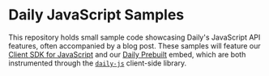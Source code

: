 # Daily JavaScript Samples

This repository holds small sample code showcasing Daily's JavaScript API features, often accompanied by a blog post. These samples will feature our [Client SDK for JavaScript](https://docs.daily.co/reference/daily-js) and our [Daily Prebuilt](https://docs.daily.co/guides/products/prebuilt) embed, which are both instrumented through the [`daily-js`](https://www.npmjs.com/package/@daily-co/daily-js) client-side library.